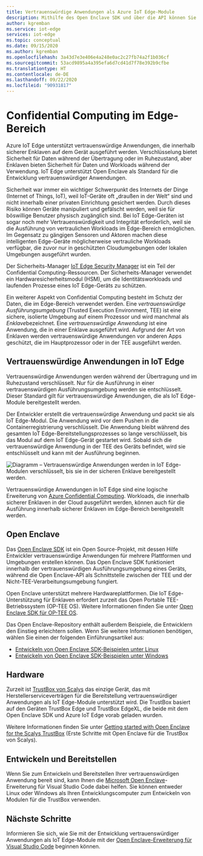 ```yaml
---
title: Vertrauenswürdige Anwendungen als Azure IoT Edge-Module
description: Mithilfe des Open Enclave SDK und über die API können Sie vertrauenswürdige Anwendungen schreiben und als IoT Edge-Module für Confidential Computing bereitstellen.
author: kgremban
ms.service: iot-edge
services: iot-edge
ms.topic: conceptual
ms.date: 09/15/2020
ms.author: kgremban
ms.openlocfilehash: 3a43d7e3e406e4a248e0ac2c27fb74a2f1b036cf
ms.sourcegitcommit: 53acd9895a4a395efa6d7cd41d7f78e392b9cfbe
ms.translationtype: HT
ms.contentlocale: de-DE
ms.lasthandoff: 09/22/2020
ms.locfileid: "90931817"
---
```

# <a name="confidential-computing-at-the-edge"></a>Confidential Computing im Edge-Bereich

Azure IoT Edge unterstützt vertrauenswürdige Anwendungen, die innerhalb sicherer Enklaven auf dem Gerät ausgeführt werden. Verschlüsselung bietet Sicherheit für Daten während der Übertragung oder im Ruhezustand, aber Enklaven bieten Sicherheit für Daten und Workloads während der Verwendung. IoT Edge unterstützt Open Enclave als Standard für die Entwicklung vertrauenswürdiger Anwendungen.

Sicherheit war immer ein wichtiger Schwerpunkt des Internets der Dinge (Internet of Things, IoT), weil IoT-Geräte oft „draußen in der Welt“ sind und nicht innerhalb einer privaten Einrichtung gesichert werden. Durch dieses Risiko können Geräte manipuliert und gefälscht werden, weil sie für böswillige Benutzer physisch zugänglich sind. Bei IoT Edge-Geräten ist sogar noch mehr Vertrauenswürdigkeit und Integrität erforderlich, weil sie die Ausführung von vertraulichen Workloads im Edge-Bereich ermöglichen. Im Gegensatz zu gängigen Sensoren und Aktoren machen diese intelligenten Edge-Geräte möglicherweise vertrauliche Workloads verfügbar, die zuvor nur in geschützten Cloudumgebungen oder lokalen Umgebungen ausgeführt wurden.

Der Sicherheits-Manager [IoT Edge Security Manager](iot-edge-security-manager.md) ist ein Teil der Confidential Computing-Ressourcen. Der Sicherheits-Manager verwendet ein Hardwaresicherheitsmodul (HSM), um die Identitätsworkloads und laufenden Prozesse eines IoT Edge-Geräts zu schützen.

Ein weiterer Aspekt von Confidential Computing besteht im Schutz der Daten, die im Edge-Bereich verwendet werden. Eine *vertrauenswürdige Ausführungsumgebung* (Trusted Execution Environment, TEE) ist eine sichere, isolierte Umgebung auf einem Prozessor und wird manchmal als *Enklave*bezeichnet. Eine *vertrauenswürdige Anwendung* ist eine Anwendung, die in einer Enklave ausgeführt wird. Aufgrund der Art von Enklaven werden vertrauenswürdige Anwendungen vor anderen Apps geschützt, die im Hauptprozessor oder in der TEE ausgeführt werden.

## <a name="trusted-applications-on-iot-edge"></a>Vertrauenswürdige Anwendungen in IoT Edge

Vertrauenswürdige Anwendungen werden während der Übertragung und im Ruhezustand verschlüsselt. Nur für die Ausführung in einer vertrauenswürdigen Ausführungsumgebung werden sie entschlüsselt. Dieser Standard gilt für vertrauenswürdige Anwendungen, die als IoT Edge-Module bereitgestellt werden.

Der Entwickler erstellt die vertrauenswürdige Anwendung und packt sie als IoT Edge-Modul. Die Anwendung wird vor dem Pushen in die Containerregistrierung verschlüsselt. Die Anwendung bleibt während des gesamten IoT Edge-Bereitstellungsprozesses so lange verschlüsselt, bis das Modul auf dem IoT Edge-Gerät gestartet wird. Sobald sich die vertrauenswürdige Anwendung in der TEE des Geräts befindet, wird sie entschlüsselt und kann mit der Ausführung beginnen.

![Diagramm – Vertrauenswürdige Anwendungen werden in IoT Edge-Modulen verschlüsselt, bis sie in der sicheren Enklave bereitgestellt werden.](./media/deploy-trusted-applications/trusted-applications-encrypted.png)

Vertrauenswürdige Anwendungen in IoT Edge sind eine logische Erweiterung von [Azure Confidential Computing](../confidential-computing/overview.md). Workloads, die innerhalb sicherer Enklaven in der Cloud ausgeführt werden, können auch für die Ausführung innerhalb sicherer Enklaven im Edge-Bereich bereitgestellt werden.

## <a name="open-enclave"></a>Open Enclave

Das [Open Enclave SDK](https://openenclave.io/sdk/) ist ein Open Source-Projekt, mit dessen Hilfe Entwickler vertrauenswürdige Anwendungen für mehrere Plattformen und Umgebungen erstellen können. Das Open Enclave SDK funktioniert innerhalb der vertrauenswürdigen Ausführungsumgebung eines Geräts, während die Open Enclave-API als Schnittstelle zwischen der TEE und der Nicht-TEE-Verarbeitungsumgebung fungiert.

Open Enclave unterstützt mehrere Hardwareplattformen. Die IoT Edge-Unterstützung für Enklaven erfordert zurzeit das Open Portable TEE-Betriebssystem (OP-TEE OS). Weitere Informationen finden Sie unter [Open Enclave SDK für OP-TEE OS](https://github.com/openenclave/openenclave/blob/master/docs/GettingStartedDocs/OP-TEE/Introduction.md).

Das Open Enclave-Repository enthält außerdem Beispiele, die Entwicklern den Einstieg erleichtern sollen. Wenn Sie weitere Informationen benötigen, wählen Sie einen der folgenden Einführungsartikel aus:

* [Entwickeln von Open Enclave SDK-Beispielen unter Linux](https://github.com/openenclave/openenclave/blob/master/samples/README_Linux.md)
* [Entwickeln von Open Enclave SDK-Beispielen unter Windows](https://github.com/openenclave/openenclave/blob/master/samples/README_Windows.md)

## <a name="hardware"></a>Hardware

Zurzeit ist [TrustBox von Scalys](https://scalys.com/trustbox-industrial/) das einzige Gerät, das mit Herstellerserviceverträgen für die Bereitstellung vertrauenswürdiger Anwendungen als IoT Edge-Module unterstützt wird. Die TrustBox basiert auf den Geräten TrustBox Edge und TrustBox EdgeXL, die beide mit dem Open Enclave SDK und Azure IoT Edge vorab geladen wurden.

Weitere Informationen finden Sie unter [Getting started with Open Enclave for the Scalys TrustBox](https://aka.ms/scalys-trustbox-edge-get-started) (Erste Schritte mit Open Enclave für die TrustBox von Scalys).

## <a name="develop-and-deploy"></a>Entwickeln und Bereitstellen

Wenn Sie zum Entwickeln und Bereitstellen Ihrer vertrauenswürdigen Anwendung bereit sind, kann Ihnen die [Microsoft Open Enclave](https://marketplace.visualstudio.com/items?itemName=ms-iot.msiot-vscode-openenclave)-Erweiterung für Visual Studio Code dabei helfen. Sie können entweder Linux oder Windows als Ihren Entwicklungscomputer zum Entwickeln von Modulen für die TrustBox verwenden.

## <a name="next-steps"></a>Nächste Schritte

Informieren Sie sich, wie Sie mit der Entwicklung vertrauenswürdiger Anwendungen als IoT Edge-Module mit der [Open Enclave-Erweiterung für Visual Studio Code](https://github.com/openenclave/openenclave/tree/master/devex/vscode-extension) beginnen können.
